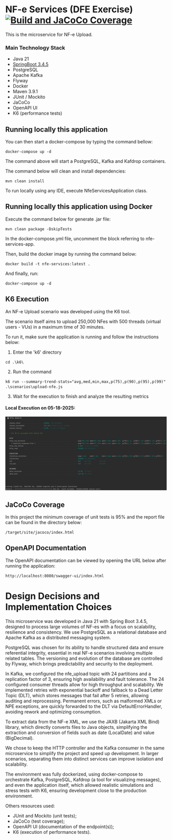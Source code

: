 # NF-e Services (DFE Exercise) [![Build and JaCoCo Coverage](https://github.com/Luiz1996/nfe-services/actions/workflows/build-and-coverage.yml/badge.svg)](https://github.com/Luiz1996/nfe-services/actions/workflows/build-and-coverage.yml)
This is the microservice for NF-e Upload.

### Main Technology Stack
* Java 21
* [SpringBoot 3.4.5](https://spring.io/projects/spring-boot)
* PostgreSQL
* Apache Kafka
* Flyway
* Docker
* Maven 3.9.1
* JUnit / Mockito
* JaCoCo
* OpenAPI UI
* K6 (performance tests)

## Running locally this application

You can then start a docker-compose by typing the command bellow:
```
docker-compose up -d
```

The command above will start a PostgreSQL, Kafka and Kafdrop containers.

The command below will clean and install dependencies:
```
mvn clean install
```
To run locally using any IDE, execute NfeServicesApplication class.

## Running locally this application using Docker

Execute the command below for generate .jar file:
```
mvn clean package -DskipTests
```

In the docker-compose.yml file, uncomment the block referring to nfe-services-app.

Then, build the docker image by running the command below:
```
docker build -t nfe-services:latest .
```

And finally, run:
```
docker-compose up -d
```

## K6 Execution
An NF-e Upload scenario was developed using the K6 tool.

The scenario itself aims to upload 250,000 NFes with 500 threads (virtual users - VUs) in a maximum time of 30 minutes.

To run it, make sure the application is running and follow the instructions below:

1) Enter the 'k6' directory
```
cd .\k6\
```

2) Run the command
```
k6 run --summary-trend-stats="avg,med,min,max,p(75),p(90),p(95),p(99)" .\scenarios\upload-nfe.js
```

3) Wait for the execution to finish and analyze the resulting metrics

#### Local Execution on 05-18-2025:

![upload-nfe.png](k6%2Fevidences%2FLOCAL%2F05-18-2025%2Fupload-nfe.png)

## JaCoCo Coverage
In this project the minimum coverage of unit tests is 95% and the report file can be found in the directory below:

```
/target/site/jacoco/index.html
```

## OpenAPI Documentation
The OpenAPI documentation can be viewed by opening the URL below after running the application:

```
http://localhost:8080/swagger-ui/index.html
```

# Design Decisions and Implementation Choices

This microservice was developed in Java 21 with Spring Boot 3.4.5, designed to process large 
volumes of NF-es with a focus on scalability, resilience and consistency. We use PostgreSQL as 
a relational database and Apache Kafka as a distributed messaging system.

PostgreSQL was chosen for its ability to handle structured data and ensure referential 
integrity, essential in real NF-e scenarios involving multiple related tables. The versioning 
and evolution of the database are controlled by Flyway, which brings predictability and 
security to the deployment.

In Kafka, we configured the nfe_upload topic with 24 partitions and a replication factor of 3, 
ensuring high availability and fault tolerance. The 24 configured consumer threads allow for 
high throughput and scalability. We implemented retries with exponential backoff and fallback to 
a Dead Letter Topic (DLT), which stores messages that fail after 5 retries, allowing auditing 
and reprocessing. Permanent errors, such as malformed XMLs or NPE exceptions, are quickly 
forwarded to the DLT via DefaultErrorHandler, avoiding rework and optimizing consumption.

To extract data from the NF-e XML, we use the JAXB (Jakarta XML Bind) library, which directly 
converts files to Java objects, simplifying the extraction and conversion of fields such as 
date (LocalDate) and value (BigDecimal).

We chose to keep the HTTP controller and the Kafka consumer in the same microservice to 
simplify the project and speed up development. In larger scenarios, separating them into 
distinct services can improve isolation and scalability.

The environment was fully dockerized, using docker-compose to orchestrate Kafka, PostgreSQL, 
Kafdrop (a tool for visualizing messages), and even the application itself, which allowed 
realistic simulations and stress tests with K6, ensuring development close to the production 
environment.

Others resources used:
* JUnit and Mockito (unit tests);
* JaCoCo (test coverage);
* OpenAPI UI (documentation of the endpoint(s));
* K6 (execution of performance tests).